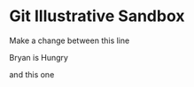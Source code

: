 Git Illustrative Sandbox
========================

Make a change between this line

Bryan is Hungry

and this one
